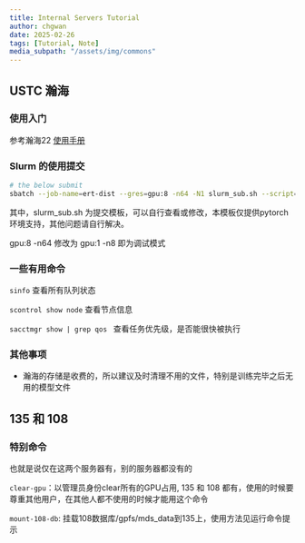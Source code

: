 ```yaml
---
title: Internal Servers Tutorial
author: chgwan
date: 2025-02-26
tags: [Tutorial, Note]
media_subpath: "/assets/img/commons"
--- 
```

## USTC 瀚海
### 使用入门
参考瀚海22 [使用手册](https://scc.ustc.edu.cn/389/list.htm?from=kdocs_link)

### Slurm 的使用提交
```bash
# the below submit
sbatch --job-name=ert-dist --gres=gpu:8 -n64 -N1 slurm_sub.sh --script=<script-path> --config=<config_path>
```

其中，slurm_sub.sh 为提交模板，可以自行查看或修改，本模板仅提供pytorch环境支持，其他问题请自行解决。

gpu:8 -n64 修改为 gpu:1 -n8  即为调试模式

### 一些有用命令
`sinfo` 查看所有队列状态

`scontrol show node` 查看节点信息

`sacctmgr show | grep qos ` 查看任务优先级，是否能很快被执行

### 其他事项
- 瀚海的存储是收费的，所以建议及时清理不用的文件，特别是训练完毕之后无用的模型文件

## 135 和 108

### 特别命令

也就是说仅在这两个服务器有，别的服务器都没有的

`clear-gpu`：以管理员身份clear所有的GPU占用, 135 和 108 都有，使用的时候要尊重其他用户，在其他人都不使用的时候才能用这个命令

`mount-108-db`: 挂载108数据库/gpfs/mds_data到135上，使用方法见运行命令提示
